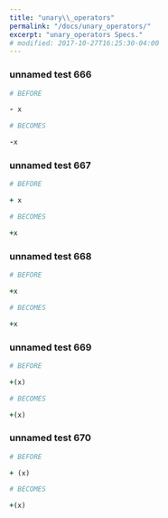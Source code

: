 ```yaml
---
title: "unary\\_operators"
permalink: "/docs/unary_operators/"
excerpt: "unary_operators Specs."
# modified: 2017-10-27T16:25:30-04:00
---
```

### unnamed test 666
```ruby
# BEFORE

- x

```
```ruby
# BECOMES

-x

```
### unnamed test 667
```ruby
# BEFORE

+ x

```
```ruby
# BECOMES

+x

```
### unnamed test 668
```ruby
# BEFORE

+x

```
```ruby
# BECOMES

+x

```
### unnamed test 669
```ruby
# BEFORE

+(x)

```
```ruby
# BECOMES

+(x)

```
### unnamed test 670
```ruby
# BEFORE

+ (x)

```
```ruby
# BECOMES

+(x)
```
